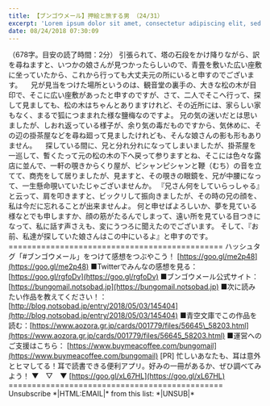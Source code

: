 ```yaml
---
title: 【ブンゴウメール】押絵と旅する男 （24/31）
excerpt: 'Lorem ipsum dolor sit amet, consectetur adipiscing elit, sed do eiusmod tempor incididunt ut labore et dolore magna aliqua. Praesent elementum facilisis leo vel fringilla est ullamcorper eget. At imperdiet dui accumsan sit amet nulla facilisi morbi tempus.'
date: 08/24/2018 07:30:09
---
```


（678字。目安の読了時間：2分） 引張られて、塔の石段をかけ降りながら、訳を尋ねますと、いつかの娘さんが見つかったらしいので、青畳を敷いた広い座敷に坐っていたから、これから行っても大丈夫元の所にいると申すのでございます。 　兄が見当をつけた場所というのは、観音堂の裏手の、大きな松の木が目印で、そこに広い座敷があったと申すのですが、さて、二人でそこへ行って、探して見ましても、松の木はちゃんとありますけれど、その近所には、家らしい家もなく、まるで狐につままれた様な鹽梅なのですよ。 兄の気の迷いだとは思いましたが、しおれ返っている様子が、余り気の毒だものですから、気休めに、その辺の掛茶屋などを尋ね廻って見ましたけれども、そんな娘さんの影も形もありません。 　探している間に、兄と分れ分れになってしまいましたが、掛茶屋を一巡して、暫くたって元の松の木の下へ戻って参りますとね、そこには色々な露店に並んで、一軒の覗きからくり屋が、ピシャンピシャンと鞭（むち）の音を立てて、商売をして居りましたが、見ますと、その覗きの眼鏡を、兄が中腰になって、一生懸命覗いていたじゃございませんか。 『兄さん何をしていらっしゃる』と云って、肩を叩きますと、ビックリして振向きましたが、その時の兄の顔を、私は今だに忘れることが出来ませんよ。 何と申せばよろしいか、夢を見ている様なとでも申しますか、顔の筋がたるんでしまって、遠い所を見ている目つきになって、私に話す声さえも、変にうつろに聞えたのでございます。 そして、『お前、私達が探していた娘さんはこの中にいるよ』と申すのです。 ============================================== ハッシュタグ「#ブンゴウメール」をつけて感想をつぶやこう！ [https://goo.gl/me2p48](https://goo.gl/me2p48) ■Twitterでみんなの感想を見る：[https://goo.gl/rgfoDv](https://goo.gl/rgfoDv) ■ブンゴウメール公式サイト：[https://bungomail.notsobad.jp](https://bungomail.notsobad.jp) ■次に読みたい作品を教えてください！：[http://blog.notsobad.jp/entry/2018/05/03/145404](http://blog.notsobad.jp/entry/2018/05/03/145404) ■青空文庫でこの作品を読む：[https://www.aozora.gr.jp/cards/001779/files/56645\_58203.html](https://www.aozora.gr.jp/cards/001779/files/56645_58203.html) ■運営へのご支援はこちら： [https://www.buymeacoffee.com/bungomail](https://www.buymeacoffee.com/bungomail) \[PR\] 忙しいあなたも、耳は意外とヒマしてる！耳で読書できる便利アプリ。好みの一冊があるか、ぜひ調べてみよう！ ▼　▽　▼ [https://goo.gl/xL67HL](https://goo.gl/xL67HL) ============================================== Unsubscribe \*|HTML:EMAIL|\* from this list: \*|UNSUB|\*